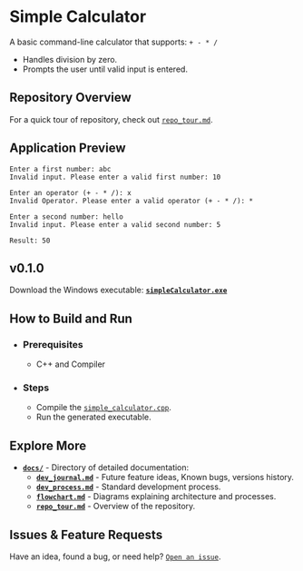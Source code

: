 # Simple Calculator

A basic command-line calculator that supports: `+ - * /`

* Handles division by zero.
* Prompts the user until valid input is entered.

## Repository Overview
 For a quick tour of repository, check out [`repo_tour.md`](docs/repo_tour.md).

## Application Preview

``` 
Enter a first number: abc
Invalid input. Please enter a valid first number: 10

Enter an operator (+ - * /): x
Invalid Operator. Please enter a valid operator (+ - * /): *

Enter a second number: hello
Invalid input. Please enter a valid second number: 5

Result: 50 
```

## v0.1.0

Download the Windows executable: **[`simpleCalculator.exe`](https://github.com/pranavdharkar/simple_calculator/releases/download/v0.1.0/simpleCalculator.exe)**

## How to Build and Run

- ### Prerequisites
  - C++ and Compiler

- ### Steps
  - Compile the [`simple_calculator.cpp`](./simple_calculator.cpp).
  - Run the generated executable.

## Explore More

- **[`docs/`](./docs/)** - Directory of detailed documentation:
  - **[`dev_journal.md`](./docs/dev_journal.md)** - Future feature ideas, Known bugs, versions history.
  - **[`dev_process.md`](./docs/dev_process.md)** - Standard development process.
  - **[`flowchart.md`](./docs/flowchart.md)** - Diagrams explaining architecture and processes.
  - **[`repo_tour.md`](./docs/repo_tour.md)** - Overview of the repository.

## Issues & Feature Requests
Have an idea, found a bug, or need help? [`Open an issue`](https://github.com/pranavdharkar/simple_calculator/issues/new?template=Blank+issue).
